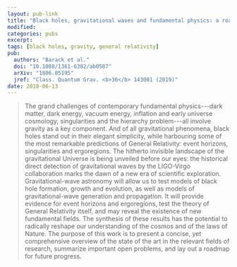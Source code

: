 ```yaml
---
layout: pub-link
title: "Black holes, gravitational waves and fundamental physics: a roadmap"
modified:
categories: pubs
excerpt:
tags: [black holes, gravity, general relativity]
pub:
  authors: "Barack et al."
  doi: "10.1088/1361-6382/ab0587"
  arXiv: "1806.05195"
  jref: "Class. Quantum Grav. <b>36</b> 143001 (2019)"
date: 2018-06-13
---
```


> The grand challenges of contemporary fundamental physics---dark
> matter, dark energy, vacuum energy, inflation and early universe
> cosmology, singularities and the hierarchy problem---all involve
> gravity as a key component. And of all gravitational phenomena,
> black holes stand out in their elegant simplicity, while harbouring
> some of the most remarkable predictions of General Relativity: event
> horizons, singularities and ergoregions. The hitherto invisible
> landscape of the gravitational Universe is being unveiled before our
> eyes: the historical direct detection of gravitational waves by the
> LIGO-Virgo collaboration marks the dawn of a new era of scientific
> exploration. Gravitational-wave astronomy will allow us to test
> models of black hole formation, growth and evolution, as well as
> models of gravitational-wave generation and propagation. It will
> provide evidence for event horizons and ergoregions, test the theory
> of General Relativity itself, and may reveal the existence of new
> fundamental fields. The synthesis of these results has the potential
> to radically reshape our understanding of the cosmos and of the laws
> of Nature. The purpose of this work is to present a concise, yet
> comprehensive overview of the state of the art in the relevant
> fields of research, summarize important open problems, and lay out a
> roadmap for future progress.
